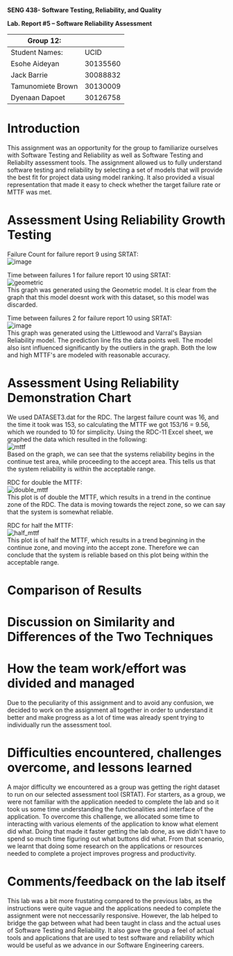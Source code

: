 **SENG 438- Software Testing, Reliability, and Quality**

**Lab. Report \#5 – Software Reliability Assessment**

| Group 12:            |               |
|-----------------     |---------------|
| Student Names:       |      UCID     |
| Esohe Aideyan        |    30135560   |
| Jack Barrie          |    30088832   |
| Tamunomiete Brown    |    30130009   |
| Dyenaan Dapoet       |    30126758   |

# Introduction
This assignment was an opportunity for the group to familiarize ourselves with Software Testing and Reliability as well as Software Testing and Reliabilty assessment tools. The assignment allowed us to fully understand software testing and reliability by selecting a set of models that will provide the best fit for project data using model ranking. It also provided a visual representation that made it easy to check whether the target failure rate or MTTF was met. 

# Assessment Using Reliability Growth Testing 
Failure Count for failure report 9 using SRTAT:\
![image](https://user-images.githubusercontent.com/85323597/230689760-34ee4d0e-8d76-464d-9fad-50756c905675.png)

Time between failures 1 for failure report 10 using SRTAT:\
![geometric](https://user-images.githubusercontent.com/85323597/230697857-877ad988-a164-404a-8f2a-1a257eb5f056.png)\
This graph was generated using the Geometric model. It is clear from the graph that this model doesnt work with this dataset, so this model was discarded.

Time between failures 2 for failure report 10 using SRTAT:\
![image](https://user-images.githubusercontent.com/85323597/230689849-1bda4ac3-b294-45ea-b4b4-cddc83d9e18e.png)\
This graph was generated using the Littlewood and Varral's Baysian Reliability model. The prediction line fits the data points well. The model also isnt influenced significantly by the outliers in the graph. Both the low and high MTTF's are modeled with reasonable accuracy.


# Assessment Using Reliability Demonstration Chart 
We used DATASET3.dat for the RDC. The largest failure count was 16, and the time it took was 153, so calculating the MTTF we got 153/16 = 9.56, which we rounded to 10 for simplicity. Using the RDC-11 Excel sheet, we graphed the data which resulted in the following: \
![mttf](https://user-images.githubusercontent.com/85323597/230688329-254ded9f-fc7e-4fdf-8bc4-a6d65e078832.png)\
Based on the graph, we can see that the systems reliability begins in the continue test area, while proceeding to the accept area. This tells us that the system reliability is within the acceptable range. 

RDC for double the MTTF:\
![double_mttf](https://user-images.githubusercontent.com/85323597/230689332-535bb24a-a77c-4847-88a9-d3f91a6738b9.png)\
This plot is of double the MTTF, which results in a trend in the continue zone of the RDC. The data is moving towards the reject zone, so we can say that the system is somewhat reliable.   

RDC for half the MTTF:\
![half_mttf](https://user-images.githubusercontent.com/85323597/230689348-1f99ccfa-b16f-48b7-aa92-d0bb7bb7a7cf.png)\
This plot is of half the MTTF, which results in a trend beginning in the continue zone, and moving into the accept zone. Therefore we can conclude that the system is reliable based on this plot being within the acceptable range. 

# Comparison of Results

# Discussion on Similarity and Differences of the Two Techniques

# How the team work/effort was divided and managed
Due to the peculiarity of this assignment and to avoid any confusion, we decided to work on the assignment all together in order to understand it better and make progress as a lot of time was already spent trying to individually run the assessment tool.

# Difficulties encountered, challenges overcome, and lessons learned
A major difficulty we encountered as a group was getting the right dataset to run on our selected assessment tool (SRTAT). For starters, as a group, we were not familiar with the application needed to complete the lab and so it took us some time understanding the functionalities and interface of the application. To overcome this challenge, we allocated some time to interacting with various elements of the application to know what element did what. Doing that made it faster getting the lab done, as we didn't have to spend so much time figuring out what buttons did what. From that scenario, we learnt that doing some research on the applications or resources needed to complete a project improves progress and productivity.

# Comments/feedback on the lab itself
This lab was a bit more frustating compared to the previous labs, as the instructions were quite vague and the applications needed to complete the assignment were not neccessarily responsive. However, the lab helped to bridge the gap between what had been taught in class and the actual uses of Software Testing and Reliability. It also gave the group a feel of actual tools and applications that are used to test software and reliability which would be useful as we advance in our Software Engineering careers.

